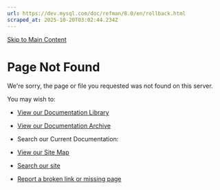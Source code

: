```yaml
---
url: https://dev.mysql.com/doc/refman/8.0/en/rollback.html
scraped_at: 2025-10-20T03:02:44.234Z
---
```


[Skip to Main Content](https://dev.mysql.com/doc/refman/8.0/en/rollback.html#main)

# Page Not Found

We're sorry, the page or file you requested was not found on this server.

You may wish to:


- [View our Documentation Library](https://dev.mysql.com/doc/)
- [View our Documentation Archive](https://dev.mysql.com/doc/index-archive.html)
- Search our Current Documentation:

- [View our Site Map](https://dev.mysql.com/sitemap.html)
- [Search our site](http://search.oracle.com/search/search?group=MySQL)
- [Report a broken link or missing page](https://www.mysql.com/about/contact/feedback.php)